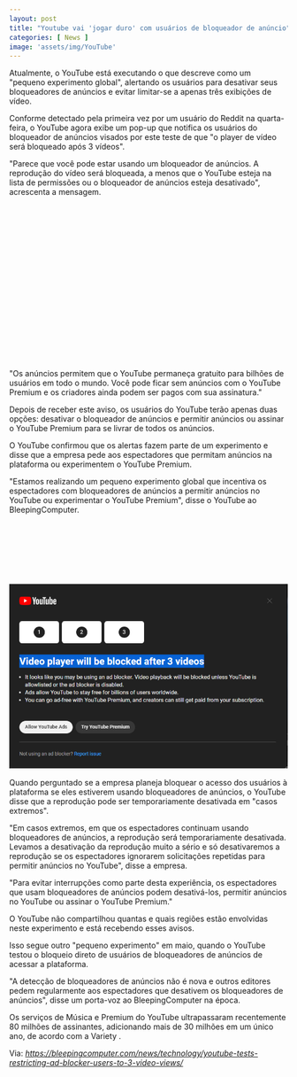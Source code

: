 ```yaml
---
layout: post
title: "Youtube vai 'jogar duro' com usuários de bloqueador de anúncio"
categories: [ News ]
image: 'assets/img/YouTube'
---
```


Atualmente, o YouTube está executando o que descreve como um "pequeno experimento global", alertando os usuários para desativar seus bloqueadores de anúncios e evitar limitar-se a apenas três exibições de vídeo.

Conforme  detectado pela primeira vez  por um usuário do Reddit na quarta-feira, o YouTube agora exibe um pop-up que notifica os usuários do bloqueador de anúncios visados ​​por este teste de que "o player de vídeo será bloqueado após 3 vídeos".

"Parece que você pode estar usando um bloqueador de anúncios. A reprodução do vídeo será bloqueada, a menos que o YouTube esteja na lista de permissões ou o bloqueador de anúncios esteja desativado", acrescenta a mensagem.

<!-- QUADRADO -->
<script async src="//pagead2.googlesyndication.com/pagead/js/adsbygoogle.js"></script>
<ins class="adsbygoogle"
style="display:inline-block;width:336px;height:280px"
data-ad-client="ca-pub-2838251107855362"
data-ad-slot="5351066970"></ins>
<script>
(adsbygoogle = window.adsbygoogle || []).push({});
</script>

"Os anúncios permitem que o YouTube permaneça gratuito para bilhões de usuários em todo o mundo. Você pode ficar sem anúncios com o YouTube Premium e os criadores ainda podem ser pagos com sua assinatura."

Depois de receber este aviso, os usuários do YouTube terão apenas duas opções: desativar o bloqueador de anúncios e permitir anúncios ou assinar o YouTube Premium para se livrar de todos os anúncios.

O YouTube confirmou que os alertas fazem parte de um experimento e disse que a empresa pede aos espectadores que permitam anúncios na plataforma ou experimentem o YouTube Premium.

"Estamos realizando um pequeno experimento global que incentiva os espectadores com bloqueadores de anúncios a permitir anúncios no YouTube ou experimentar o YouTube Premium", disse o YouTube ao BleepingComputer.

<!-- MINI ANÚNCIO -->
<script async src="//pagead2.googlesyndication.com/pagead/js/adsbygoogle.js"></script>
<!-- Games Root -->
<ins class="adsbygoogle"
style="display:inline-block;width:730px;height:95px"
data-ad-client="ca-pub-2838251107855362"
data-ad-slot="5351066970"></ins>
<script>
(adsbygoogle = window.adsbygoogle || []).push({});
</script>

![pop-up Youtube aviso](/assets/img/YouTube-ad-blocker-warning.jpg) 

<!-- RETANGULO LARGO 2 -->
<script async src="//pagead2.googlesyndication.com/pagead/js/adsbygoogle.js"></script>
<ins class="adsbygoogle"
style="display:block; text-align:center;"
data-ad-layout="in-article"
data-ad-format="fluid"
data-ad-client="ca-pub-2838251107855362"
data-ad-slot="8549252987"></ins>
<script>
(adsbygoogle = window.adsbygoogle || []).push({});
</script>

Quando perguntado se a empresa planeja bloquear o acesso dos usuários à plataforma se eles estiverem usando bloqueadores de anúncios, o YouTube disse que a reprodução pode ser temporariamente desativada em "casos extremos".

"Em casos extremos, em que os espectadores continuam usando bloqueadores de anúncios, a reprodução será temporariamente desativada. Levamos a desativação da reprodução muito a sério e só desativaremos a reprodução se os espectadores ignorarem solicitações repetidas para permitir anúncios no YouTube", disse a empresa.

"Para evitar interrupções como parte desta experiência, os espectadores que usam bloqueadores de anúncios podem desativá-los, permitir anúncios no YouTube ou assinar o YouTube Premium."

O YouTube não compartilhou quantas e quais regiões estão envolvidas neste experimento e está recebendo esses avisos.

Isso segue outro "pequeno experimento" em maio, quando o YouTube testou  o bloqueio direto de usuários de bloqueadores de anúncios  de acessar a plataforma.

"A detecção de bloqueadores de anúncios não é nova e outros editores pedem regularmente aos espectadores que desativem os bloqueadores de anúncios", disse um porta-voz ao BleepingComputer na época.

Os serviços de Música e Premium do YouTube ultrapassaram recentemente 80 milhões de assinantes, adicionando mais de 30 milhões em um único ano, de acordo com a  Variety .

<!-- RETANGULO LARGO -->
<script async src="https://pagead2.googlesyndication.com/pagead/js/adsbygoogle.js"></script>
<!-- Informat -->
<ins class="adsbygoogle"
style="display:block"
data-ad-client="ca-pub-2838251107855362"
data-ad-slot="2327980059"
data-ad-format="auto"
data-full-width-responsive="true"></ins>
<script>
(adsbygoogle = window.adsbygoogle || []).push({});
</script>

Via: *https://bleepingcomputer.com/news/technology/youtube-tests-restricting-ad-blocker-users-to-3-video-views/*
